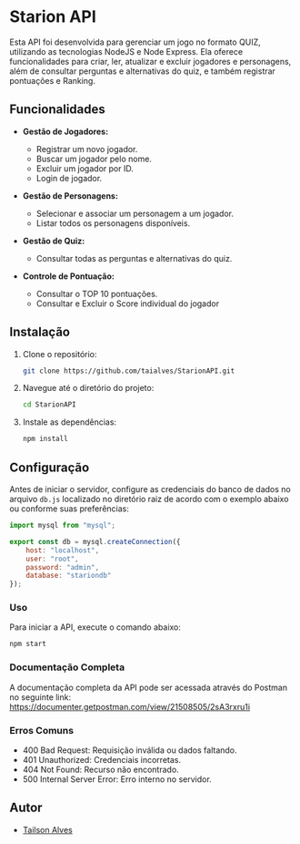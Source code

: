 # Starion API

Esta API foi desenvolvida para gerenciar um jogo no formato QUIZ, utilizando as tecnologias NodeJS e Node Express. Ela oferece funcionalidades para criar, ler, atualizar e excluir jogadores e personagens, além de consultar perguntas e alternativas do quiz, e também registrar pontuações e Ranking.

## Funcionalidades

- **Gestão de Jogadores:**
  - Registrar um novo jogador.
  - Buscar um jogador pelo nome.
  - Excluir um jogador por ID.
  - Login de jogador.

- **Gestão de Personagens:**
  - Selecionar e associar um personagem a um jogador.
  - Listar todos os personagens disponíveis.

- **Gestão de Quiz:**
  - Consultar todas as perguntas e alternativas do quiz.
 
- **Controle de Pontuação:**
  - Consultar o TOP 10 pontuações.
  - Consultar e Excluir o Score individual do jogador

## Instalação

1. Clone o repositório:
    ```bash
    git clone https://github.com/taialves/StarionAPI.git
    ```
2. Navegue até o diretório do projeto:
    ```bash
    cd StarionAPI
    ```
3. Instale as dependências:
    ```bash
    npm install
    ```

## Configuração

Antes de iniciar o servidor, configure as credenciais do banco de dados no arquivo `db.js` localizado no diretório raiz de acordo com o exemplo abaixo ou conforme suas preferências:

```javascript
import mysql from "mysql";

export const db = mysql.createConnection({
    host: "localhost",
    user: "root",
    password: "admin",
    database: "stariondb"
});
```
### Uso
Para iniciar a API, execute o comando abaixo:
```bash
npm start
```
### Documentação Completa
A documentação completa da API pode ser acessada através do Postman no seguinte link: https://documenter.getpostman.com/view/21508505/2sA3rxru1i

### Erros Comuns
- 400 Bad Request: Requisição inválida ou dados faltando.
- 401 Unauthorized: Credenciais incorretas.
- 404 Not Found: Recurso não encontrado.
- 500 Internal Server Error: Erro interno no servidor.

## Autor

- [Tailson Alves](https://github.com/taialves)





